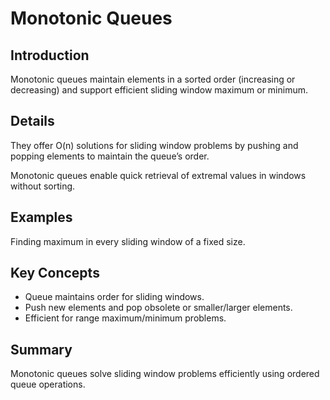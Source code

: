 # Monotonic Queues

## Introduction
Monotonic queues maintain elements in a sorted order (increasing or decreasing) and support efficient sliding window maximum or minimum.

## Details
They offer O(n) solutions for sliding window problems by pushing and popping elements to maintain the queue’s order.

Monotonic queues enable quick retrieval of extremal values in windows without sorting.

## Examples
Finding maximum in every sliding window of a fixed size.

## Key Concepts
- Queue maintains order for sliding windows.  
- Push new elements and pop obsolete or smaller/larger elements.  
- Efficient for range maximum/minimum problems.

## Summary
Monotonic queues solve sliding window problems efficiently using ordered queue operations.
